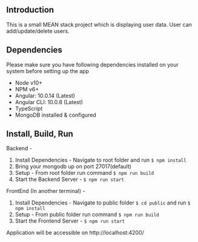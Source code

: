 ## Introduction
This is a small MEAN stack project which is displaying user data. User can add/update/delete users.

## Dependencies
Please make sure you have following dependencies installed on your system before setting up the app

* Node v10+
* NPM v6+
* Angular: 10.0.14 (Latest)
* Angular CLI: 10.0.8 (Latest)
* TypeScript
* MongoDB installed & configured

## Install, Build, Run
Backend - 
1. Install Dependencies - Navigate to root folder and run `$ npm install`
2. Bring your mongodb up on port 27017(default)
3. Setup - From root folder run command `$ npm run build` 
4. Start the Backend Server - `$ npm run start` 

FrontEnd (In another terminal) - 
1. Install Dependencies - Navigate to public folder `$ cd public` and run `$ npm install`
2. Setup - From public folder run command `$ npm run build` 
3. Start the Frontend Server - `$ npm run start` 


Application will be accessible on http://localhost:4200/

